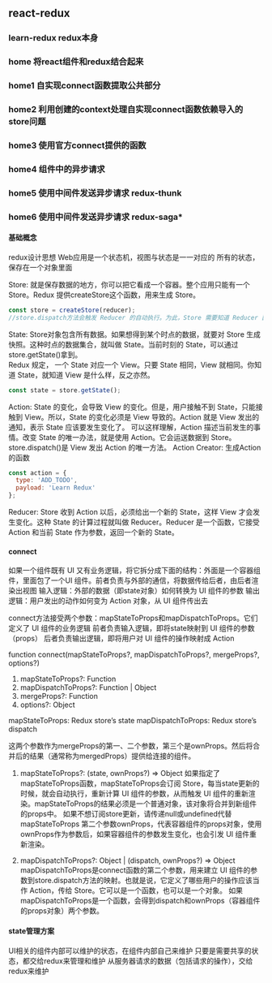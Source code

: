 ## react-redux

### learn-redux redux本身
### home 将react组件和redux结合起来
### home1 自实现connect函数提取公共部分
### home2 利用创建的context处理自实现connect函数依赖导入的store问题
### home3 使用官方connect提供的函数

### home4 组件中的异步请求
### home5 使用中间件发送异步请求  redux-thunk
### home6 使用中间件发送异步请求  redux-saga*

#### 基础概念
redux设计思想
Web应用是一个状态机，视图与状态是一一对应的
所有的状态，保存在一个对象里面

Store: 就是保存数据的地方，你可以把它看成一个容器。整个应用只能有一个 Store。Redux 提供createStore这个函数，用来生成 Store。 
```JavaScript
const store = createStore(reducer);
//store.dispatch方法会触发 Reducer 的自动执行。为此，Store 需要知道 Reducer 函数，做法就是在生成 Store 的时候，将 Reducer 传入createStore方法。
```

State: Store对象包含所有数据。如果想得到某个时点的数据，就要对 Store 生成快照。这种时点的数据集合，就叫做 State。当前时刻的 State，可以通过store.getState()拿到。  
Redux 规定， 一个 State 对应一个 View。只要 State 相同，View 就相同。你知道 State，就知道 View 是什么样，反之亦然。  
```JavaScript
const state = store.getState();
```

Action: State 的变化，会导致 View 的变化。但是，用户接触不到 State，只能接触到 View。所以，State 的变化必须是 View 导致的。Action 就是 View 发出的通知，表示 State 应该要发生变化了。
可以这样理解，Action 描述当前发生的事情。改变 State 的唯一办法，就是使用 Action。它会运送数据到 Store。store.dispatch()是 View 发出 Action 的唯一方法。
Action Creator: 生成Action的函数
```JavaScript
const action = {
  type: 'ADD_TODO',
  payload: 'Learn Redux'
};
```


Reducer: Store 收到 Action 以后，必须给出一个新的 State，这样 View 才会发生变化。这种 State 的计算过程就叫做 Reducer。Reducer 是一个函数，它接受 Action 和当前 State 作为参数，返回一个新的 State。


#### connect
如果一个组件既有 UI 又有业务逻辑，将它拆分成下面的结构：外面是一个容器组件，里面包了一个UI 组件。前者负责与外部的通信，将数据传给后者，由后者渲染出视图
输入逻辑：外部的数据（即state对象）如何转换为 UI 组件的参数
输出逻辑：用户发出的动作如何变为 Action 对象，从 UI 组件传出去

connect方法接受两个参数：mapStateToProps和mapDispatchToProps。它们定义了 UI 组件的业务逻辑
前者负责输入逻辑，即将state映射到 UI 组件的参数（props）
后者负责输出逻辑，即将用户对 UI 组件的操作映射成 Action

function connect(mapStateToProps?, mapDispatchToProps?, mergeProps?, options?)
1. mapStateToProps?: Function
2. mapDispatchToProps?: Function | Object
3. mergeProps?: Function
4. options?: Object

mapStateToProps: Redux store’s state
mapDispatchToProps: Redux store’s dispatch

这两个参数作为mergeProps的第一、二个参数，第三个是ownProps。然后将合并后的结果（通常称为mergedProps）提供给连接的组件。

1. mapStateToProps?: (state, ownProps?) => Object
如果指定了mapStateToProps函数，mapStateToProps会订阅 Store，每当state更新的时候，就会自动执行，重新计算 UI 组件的参数，从而触发 UI 组件的重新渲染。mapStateToProps的结果必须是一个普通对象，该对象将合并到新组件的props中。 如果不想订阅store更新，请传递null或undefined代替mapStateToProps
第二个参数ownProps，代表容器组件的props对象，使用ownProps作为参数后，如果容器组件的参数发生变化，也会引发 UI 组件重新渲染。

2. mapDispatchToProps?: Object | (dispatch, ownProps?) => Object
mapDispatchToProps是connect函数的第二个参数，用来建立 UI 组件的参数到store.dispatch方法的映射。也就是说，它定义了哪些用户的操作应该当作 Action，传给 Store。它可以是一个函数，也可以是一个对象。
如果mapDispatchToProps是一个函数，会得到dispatch和ownProps（容器组件的props对象）两个参数。

#### state管理方案
UI相关的组件内部可以维护的状态，在组件内部自己来维护
只要是需要共享的状态，都交给redux来管理和维护
从服务器请求的数据（包括请求的操作），交给redux来维护
